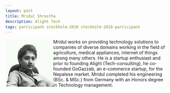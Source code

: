 ```yaml
---
layout: post
title: Mridul Shrestha
description: Alight Tech
tags: participant stockholm-2018 stockholm-2018-participant
---
```

<img align="left" width="150" height="150" src="/events/2018-04-stockholm/people/shrestha_mridul.jpg" alt="Mridul Shrestha"/>Mridul works on providing technology solutions to companies of diverse domains working in the field of agriculture, medical appliances, internet of things among many others. He is a startup enthusiast and prior to founding Alight (Tech-consulting), he co-founded GoGazzab, an e-commerce startup, for the Nepalese market. Mridul completed his engineering (BSc. & MSc.) from Germany with an Honors degree in Technology management.